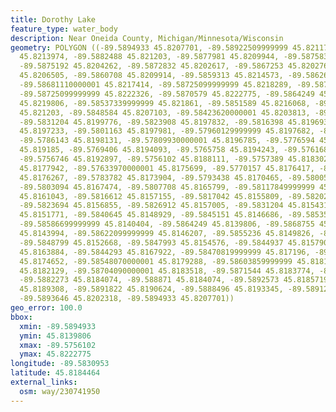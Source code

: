 ```yaml
---
title: Dorothy Lake
feature_type: water_body
description: Near Oneida County, Michigan/Minnesota/Wisconsin
geometry: POLYGON ((-89.5894933 45.8207701, -89.58922509999999 45.8211709, -89.58861349999999
  45.8213974, -89.5882488 45.821203, -89.5877981 45.8209944, -89.5875836 45.8207701,
  -89.5875192 45.8204262, -89.5872832 45.8202617, -89.5867253 45.8202766, -89.5863176
  45.8206505, -89.5860708 45.8209914, -89.5859313 45.8214573, -89.58626390000001 45.8215896,
  -89.58681110000001 45.8217414, -89.58725099999999 45.8218289, -89.5874441 45.8220233,
  -89.58725099999999 45.8222326, -89.5870579 45.8222775, -89.5864249 45.8221601, -89.5859957
  45.8219806, -89.58537339999999 45.821861, -89.5851589 45.8216068, -89.58513739999999
  45.821203, -89.5848584 45.8207103, -89.58423620000001 45.8203813, -89.5837641 45.8202617,
  -89.5831204 45.8199776, -89.5823908 45.8197832, -89.5816398 45.8196934, -89.58076
  45.8197233, -89.5801163 45.8197981, -89.57960129999999 45.8197682, -89.5790863 45.819828,
  -89.5786143 45.8198131, -89.57809930000001 45.8196785, -89.5776594 45.8192119, -89.5771981
  45.819185, -89.5769406 45.8194093, -89.5765758 45.8194243, -89.5761681 45.8192897,
  -89.5756746 45.8192897, -89.5756102 45.8188111, -89.5757389 45.8183027, -89.5758462
  45.8177942, -89.57633970000001 45.8175699, -89.5770157 45.8176417, -89.57787399999999
  45.8176267, -89.5783782 45.8173904, -89.5793438 45.8170465, -89.5800519 45.8168969,
  -89.5803094 45.8167474, -89.5807708 45.8165799, -89.58117849999999 45.8164752, -89.5814896
  45.8161043, -89.5816612 45.8157155, -89.5817042 45.8155809, -89.582026 45.8155659,
  -89.5823694 45.8156855, -89.5826912 45.8157005, -89.5831204 45.8154313, -89.5835495
  45.8151771, -89.5840645 45.8148929, -89.5845151 45.8146686, -89.585352 45.8142797,
  -89.58586699999999 45.8140404, -89.5864249 45.8139806, -89.5868755 45.81419, -89.586854
  45.8143994, -89.58622099999999 45.8146207, -89.5855236 45.8149826, -89.5853305 45.8150873,
  -89.5848799 45.8152668, -89.5847993 45.8154576, -89.5844937 45.8157902, -89.58453660000001
  45.8163884, -89.5844293 45.8167922, -89.58470819999999 45.817196, -89.58500859999999
  45.8174652, -89.58548070000001 45.8179288, -89.58603859999999 45.8181382, -89.5864249
  45.8182129, -89.58704090000001 45.8183518, -89.5871544 45.8183774, -89.5876694 45.8183774,
  -89.5882273 45.8184074, -89.588871 45.8184074, -89.5892573 45.8185719, -89.5894289
  45.8189308, -89.5891822 45.8190624, -89.5888496 45.8193345, -89.5891285 45.8197981,
  -89.5893646 45.8202318, -89.5894933 45.8207701))
geo_error: 100.0
bbox:
  xmin: -89.5894933
  ymin: 45.8139806
  xmax: -89.5756102
  ymax: 45.8222775
longitude: -89.5830953
latitude: 45.8184464
external_links:
  osm: way/230741950
---
```

